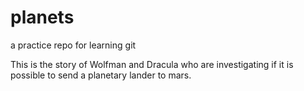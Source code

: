 # planets
 a practice repo for learning git

This is the story of Wolfman and Dracula who are investigating if it is possible to send a planetary lander to mars.

